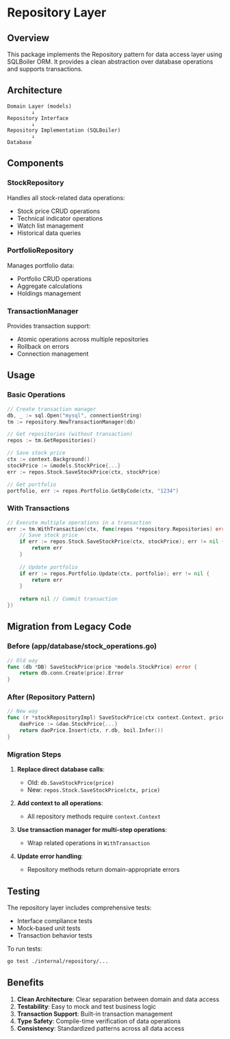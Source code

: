 # Repository Layer

## Overview
This package implements the Repository pattern for data access layer using SQLBoiler ORM. It provides a clean abstraction over database operations and supports transactions.

## Architecture

```
Domain Layer (models)
        ↓
Repository Interface
        ↓
Repository Implementation (SQLBoiler)
        ↓
Database
```

## Components

### StockRepository
Handles all stock-related data operations:
- Stock price CRUD operations
- Technical indicator operations
- Watch list management
- Historical data queries

### PortfolioRepository
Manages portfolio data:
- Portfolio CRUD operations
- Aggregate calculations
- Holdings management

### TransactionManager
Provides transaction support:
- Atomic operations across multiple repositories
- Rollback on errors
- Connection management

## Usage

### Basic Operations

```go
// Create transaction manager
db, _ := sql.Open("mysql", connectionString)
tm := repository.NewTransactionManager(db)

// Get repositories (without transaction)
repos := tm.GetRepositories()

// Save stock price
ctx := context.Background()
stockPrice := &models.StockPrice{...}
err := repos.Stock.SaveStockPrice(ctx, stockPrice)

// Get portfolio
portfolio, err := repos.Portfolio.GetByCode(ctx, "1234")
```

### With Transactions

```go
// Execute multiple operations in a transaction
err := tm.WithTransaction(ctx, func(repos *repository.Repositories) error {
    // Save stock price
    if err := repos.Stock.SaveStockPrice(ctx, stockPrice); err != nil {
        return err
    }
    
    // Update portfolio
    if err := repos.Portfolio.Update(ctx, portfolio); err != nil {
        return err
    }
    
    return nil // Commit transaction
})
```

## Migration from Legacy Code

### Before (app/database/stock_operations.go)
```go
// Old way
func (db *DB) SaveStockPrice(price *models.StockPrice) error {
    return db.conn.Create(price).Error
}
```

### After (Repository Pattern)
```go
// New way
func (r *stockRepositoryImpl) SaveStockPrice(ctx context.Context, price *models.StockPrice) error {
    daoPrice := &dao.StockPrice{...}
    return daoPrice.Insert(ctx, r.db, boil.Infer())
}
```

### Migration Steps

1. **Replace direct database calls**: 
   - Old: `db.SaveStockPrice(price)`
   - New: `repos.Stock.SaveStockPrice(ctx, price)`

2. **Add context to all operations**:
   - All repository methods require `context.Context`

3. **Use transaction manager for multi-step operations**:
   - Wrap related operations in `WithTransaction`

4. **Update error handling**:
   - Repository methods return domain-appropriate errors

## Testing

The repository layer includes comprehensive tests:
- Interface compliance tests
- Mock-based unit tests
- Transaction behavior tests

To run tests:
```bash
go test ./internal/repository/...
```

## Benefits

1. **Clean Architecture**: Clear separation between domain and data access
2. **Testability**: Easy to mock and test business logic
3. **Transaction Support**: Built-in transaction management
4. **Type Safety**: Compile-time verification of data operations
5. **Consistency**: Standardized patterns across all data access